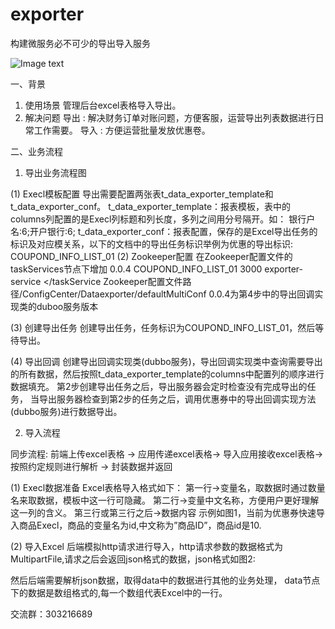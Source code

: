 # exporter
构建微服务必不可少的导出导入服务





![Image text](https://github.com/chenjy16/exporter/blob/master/export.png)



一、背景

1.	使用场景
管理后台excel表格导入导出。
2.	解决问题
导出 : 解决财务订单对账问题，方便客服，运营导出列表数据进行日常工作需要。
导入 : 方便运营批量发放优惠卷。


二、业务流程
 
1. 导出业务流程图
 
(1) Execl模板配置
导出需要配置两张表t_data_exporter_template和t_data_exporter_conf。
t_data_exporter_template：报表模板，表中的columns列配置的是Execl列标题和列长度，多列之间用分号隔开。如： 银行户名:6;开户银行:6;
t_data_exporter_conf：报表配置，保存的是Excel导出任务的标识及对应模关系，以下的文档中的导出任务标识举例为优惠的导出标识:
COUPOND_INFO_LIST_01
(2) Zookeeper配置
在Zookeeper配置文件的taskServices节点下增加
<taskService>
  <version>0.0.4</version>
  <group>COUPOND_INFO_LIST_01</group>
  <timeOut>3000</timeOut>
  <application>exporter-service</application>
</taskService
Zookeeper配置文件路径/ConfigCenter/Dataexporter/defaultMultiConf
0.0.4为第4步中的导出回调实现类的duboo服务版本
 
 
 
 

 
 (3) 创建导出任务
创建导出任务，任务标识为COUPOND_INFO_LIST_01，然后等待导出。
 
(4) 导出回调
创建导出回调实现类(dubbo服务)，导出回调实现类中查询需要导出的所有数据，然后按照t_data_exporter_template的columns中配置列的顺序进行数据填充。
第2步创建导出任务之后，导出服务器会定时检查没有完成导出的任务，
当导出服务器检查到第2步的任务之后，调用优惠券中的导出回调实现方法(dubbo服务)进行数据导出。

2. 导入流程

同步流程: 
前端上传excel表格 -> 应用传递excel表格-> 导入应用接收excel表格->按照约定规则进行解析 -> 封装数据并返回

(1) Execl数据准备
Excel表格导入格式如下：
第一行->变量名，取数据时通过数量名来取数据，模板中这一行可隐藏。
第二行->变量中文名称，方便用户更好理解这一列的含义。
第三行或第三行之后->数据内容
示例如图1，当前为优惠券快速导入商品Execl，商品的变量名为id,中文称为”商品ID”，商品id是10.
 

(2) 导入Excel
后端模拟http请求进行导入，http请求参数的数据格式为MultipartFile,请求之后会返回json格式的数据，json格式如图2:
 


然后后端需要解析json数据，取得data中的数据进行其他的业务处理，
data节点下的数据是数组格式的,每一个数组代表Excel中的一行。





交流群：303216689
